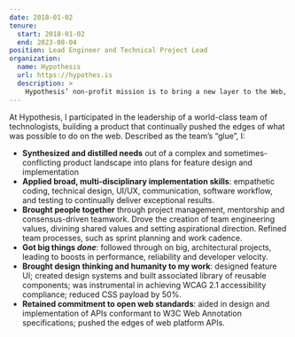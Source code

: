 ```yaml
---
date: 2018-01-02
tenure:
  start: 2018-01-02
  end: 2023-08-04
position: Lead Engineer and Technical Project Lead
organization:
  name: Hypothesis
  url: https://hypothes.is
  description: >
    Hypothesis’ non-profit mission is to bring a new layer to the Web, enabling anyone to annotate anywhere. Hypothesis’ open-source, web-based software is free to use.
---
```


At Hypothesis, I participated in the leadership of a world-class team of technologists, building a product that continually pushed the edges of what was possible to do on the web. Described as the team’s “glue”, I:

- **Synthesized and distilled needs** out of a complex and sometimes-conflicting product landscape into plans for feature design and implementation
- **Applied broad, multi-disciplinary implementation skills**: empathetic coding, technical design, UI/UX, communication, software workflow, and testing to continually deliver exceptional results.
- **Brought people together** through project management, mentorship and consensus-driven teamwork. Drove the creation of team engineering values, divining shared values and setting aspirational direction. Refined team processes, such as sprint planning and work cadence.
- **Got big things _done_**: followed through on big, architectural projects, leading to boosts in performance, reliability and developer velocity.
- **Brought design thinking and humanity to my work**: designed feature UI; created design systems and built associated library of reusable components; was instrumental in achieving WCAG 2.1 accessibility compliance; reduced CSS payload by 50%.
- **Retained commitment to open web standards**: aided in design and implementation of APIs conformant to W3C Web Annotation specifications; pushed the edges of web platform APIs.

